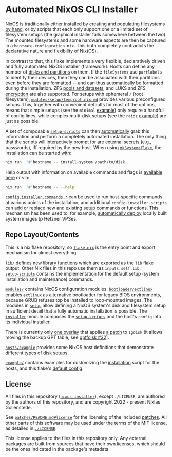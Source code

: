 
# Automated NixOS CLI Installer

NixOS is traditionally either installed by creating and populating filesystems [by hand](https://nixos.org/manual/nixos/stable/index.html#sec-installation-manual-partitioning), or by scripts that each only support one or a limited set of filesystem setups (the graphical installer falls somewhere between the two).
The mounted filesystems and some hardware aspects are then be captured in a `hardware-configuration.nix`.
This both completely contradicts the declarative nature and flexibility of Nix(OS).

In contrast to that, this flake implements a very flexible, declaratively driven and fully automated NixOS installer (framework).
Hosts can define any number of [disks and partitions](./modules/setup/disks.nix.md) on them.
If the `fileSystems` use `partlabel`s to identify their devices, then they can be associated with their partitions even before they are formatted -- and can thus automatically be formatted during the installation.
ZFS [pools and datasets](./modules/setup/zfs.nix.md), and LUKS and ZFS [encryption](./modules/setup/keystore.nix.md) are also supported.
For setups with ephemeral `/` (root filesystem), [`modules/setup/temproot.nix.md`](./modules/setup/temproot.nix.md) provides various preconfigured setups.
This, together with convenient defaults for most of the options, means that simple setups (see the `minimal` [example](./hosts/example.nix.md)) only require a handful of config lines, while complex multi-disk setups (see the `raidz` [example](./hosts/example.nix.md)) are just as possible.

A set of composable [`setup-scripts`](./lib/setup-scripts/) can then [automatically](https://github.com/NiklasGollenstede/nix-functions/blob/master/lib/scripts.nix#substituteImplicit) grab this information and perform a completely automated installation.
The only thing that the scripts will interactively prompt for are external secrets (e.g., passwords), iff required by the new host.
When using [`mkSystemsFlake`](./lib/nixos.nix#mkSystemsFlake), the installation can be started with:
```bash
nix run .'#'hostname -- install-system /path/to/disk
```
Help output with information on available commands and flags is [available here](https://github.com/NiklasGollenstede/nixos-installer/wiki/−−help-Output) or via:
```bash
nix run .'#'hostname -- --help
```

[`config.installer.commands.*`](./modules/installer.nix.md) can be used to run host-specific commands at various points of the installation, and additional `config.installer.scripts` can [add or replace](./lib/setup-scripts/README.md) new and existing setup commands or functions.
This mechanism has been used to, for example, <!-- [automatically restore of ZFS backups]() during the installation, or to --> [automatically deploy](https://github.com/NiklasGollenstede/nix-wiplib/blob/master/modules/hardware/hetzner-vps.nix.md#installation--testing) locally built system images tp Hetzner VPSes.


## Repo Layout/Contents

This is a nix flake repository, so [`flake.nix`](./flake.nix) is the entry point and export mechanism for almost everything.

[`lib/`](./lib/) defines new library functions which are exported as the `lib` flake output. Other Nix files in this repo use them as `inputs.self.lib`. \
[`setup-scripts`](./lib/setup-scripts/) contains the implementation for the default setup (system installation and maintenance) commands.

[`modules/`](./modules/) contains NixOS configuration modules.
[`bootloader/extlinux`](./modules/bootloader/extlinux.nix.md) enables `extlinux` as alternative bootloader for legacy BIOS environments, because GRUB refuses top be installed to loop-mounted images.
The modules in [`setup`](./modules/setup/) allow defining a NixOS system's disk and filesystem setup in sufficient detail that a fully automatic installation is possible.
The [`installer`](./modules/installer.nix.md) module composes the [`setup-scripts`](./lib/setup-scripts/) and the host's `config` into its individual installer.

There is currently only [one overlay](./overlays/gptfdisk.nix.md) that applies [a patch](./patches/gptfdisk-move-secondary-table.patch) to `sgdisk` (it allows moving the backup GPT table, see [gptfdisk #32](https://sourceforge.net/p/gptfdisk/code/merge-requests/32/)).

[`hosts/example`](./hosts/example.nix.md) provides some NixOS host definitions that demonstrate different types of disk setups.

[`example/`](./example/) contains examples for customizing the [installation](./example/install.sh.md) script for the hosts, and this flake's [default config](./example/defaultConfig/flake.nix).


## License

All files in this repository ([`nixos-installer`](https://github.com/NiklasGollenstede/nixos-installer)), except `./LICENSE`, are authored by the authors of this repository, and are copyright 2022 - present Niklas Gollenstede.

See [`patches/README.md#license`](./patches/README.md#license) for the licensing of the included [patches](./patches/).
All other parts of this software may be used under the terms of the MIT license, as detailed in [`./LICENSE`](./LICENSE).

This license applies to the files in this repository only.
Any external packages are built from sources that have their own licenses, which should be the ones indicated in the package's metadata.
